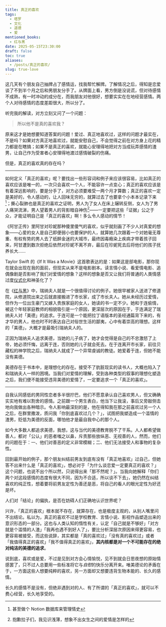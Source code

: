 ```yaml
---
title: 真正的喜欢
tags:
  - 塔罗
  - 文化
  - 道德
  - 爱
mentioned_books:
  - 红与黑
date: 2025-05-15T23:30:00
draft: false
toc: true
aliases:
  - /posts/真正的喜欢/
slug: true-love
---
```


这几天有个朋友自己抽牌占了感情运，找我帮忙解牌。了解情况之后，得知是恋爱谈了不到半个月之后和男朋友分手了。从牌面上看，男方倒是没说谎，但对待感情不成熟，有一时冲动的成分在，而我朋友对他很好，想要实实在在地经营感情。两个人对待感情的态度差距很大，所以分了。

听完我的解读，对方立刻又问了一个问题：

> 所以他不是真的喜欢我？

原来这才是她想要知道答案的问题！爱过、真正地喜欢过，这样的问题才最实在，不是吗？如果对方真正地喜欢过，就能安慰自己，不会觉得之前在对方身上花的精力都是在瞎搞；如果不是真正的喜欢，就能心安理得地把对方当成玩弄感情的渣男，让自己作为受害者心安理得地渡过感情破裂的伤痛。

但是，真正的喜欢真的存在吗？<!--more-->

---

如何定义「真正的喜欢」呢？要找出一些形容词和例子来应该很容易，比如真正的喜欢应该是唯一的，一次只会喜欢一个人，不能容许一点变心；真正的喜欢应该是有着深远影响的，要是分手了，对方必须要难受一两个月才算数；真正的喜欢一定是美好的，令人感动的，让人回味无穷的，就算过去了也要拿个小本本记录下来[^1]；撕心裂肺也是真正的喜欢之证明，男人为了女人在床上辗转反侧，女人为了男人痛哭流涕，男人望着男人的背影暗自神伤[^2]——一定要把这些「证据」公之于众，才能证明自己是「真正的喜欢」啊！多么令人感动的情节！

《阿甘正传》里阿甘对珍妮那种傻里傻气的喜欢，似乎就刻画了不少人对真爱的想象——心爱的女人是自己即便弱小也要保护的人，就算她几次跟着一个对她毫无尊重、有权有势的男人去了纸醉金迷的大城市，最终因毒瘾染上疾病才带着孩子回来，阿甘遭到数次拒绝后依然对珍妮不离不弃，最后在珍妮死去后将他们的孩子抚养长大……

Taylor Swift 的《If It Was a Movie》这首歌表达的是：如果这是部电影，那你现在就会出现在我的面前，但现实从来不是电影剧本。读言情小说、看爱情电影、追偶像剧是否影响了我们对爱情的想象？这样的想象是否又让我们将普通的人类情感过度[仪式化](/posts/论仪式感/)和神圣化了？

在《[红与黑](/library/2025/红与黑/)》中，瑞纳夫人就是一个很值得讨论的例子。她很早被家人送进了修道院，从修道院出来之后就直接搬进了市长家，成了市长夫人。她从未经历过爱情，但作为一位出生豪门又嫁入贵族家庭的女人，她读的书一定不少。她和于连偷情，被这个年轻家庭教师的相貌吸引是一个原因，更深层次的原因在于，于连满足了瑞纳夫人对「美德」的追求。于连可是一个能把拉丁语版本的圣经通篇背下来的，有才华的男人，他也时不时表达自己对俗世生活的鄙夷，心中有着崇高的理想。这样的「美德」，大概才是最吸引瑞纳夫人的。

正因为瑞纳夫人追求美德，当她的儿子病了，她才会觉得是自己的不忠激怒了上帝，她必须忏悔，远离于连，否则她的儿子就会死去。在于连离开市长家，前往贝藏松的神学院之后，瑞纳夫人就成了一个异常虔诚的教徒。她爱着于连，但她不能没有美德。

美德存在于书本中，是理想化的存在。接受不了肮脏现实的读书人，大概也陷入了和瑞纳夫人一样的困境。当我们对爱情的理解，受到各种类型的叙事的理想化塑造之后，我们便不能接受违背美德的爱情了，一定要追求一个「真正的喜欢」。

---

自我认同感低的男同性恋者多半很拧巴，他们不愿意承认自己喜欢男人，但又确确实实地有难以割舍的感情。之前跟一个男生表白，他当下让我滚，事后又旁敲侧击地向我做出各种暗示。令人影响最深刻的是，他在得知我在那之前喜欢过另一个人之后，在群里撒泼，质问我「你到底喜欢过几个？」，试图把我塑造成一个滥情的渣男，贬低为美德的反面，哪怕他才是最自我中心的那个人。

如今大多数人都追求美德，我想，这与当代的美德教育脱不了干系。人人都希望做善人，都对「公认」的恶者嗤之以鼻，斥责那些放纵恶、无视善的人，然而，他们的问题在于：一、他们对善恶的定义非常模糊；二、他们无法接受人和事物的复杂性。

回到最开始的例子，那个朋友纠结前男友到底有没有「真正地喜欢」过自己，但她答不出来什么是「真正的喜欢」，想必对于「为什么谈恋爱一定要真正的喜欢？」这个问题，也说不出个所以然，只说得出来「那不然呢？」。当我向她解释「你们两个对这段感情的态度有很大不同，因为不合适，所以谈不下去」，她仍然在纠结喜欢的纯正性，想着要将前男友定性为善还是恶，将自己的看人的眼光定性为好还是坏。

人们对「结论」的偏执，是否在妨碍人们正确地认识世界呢？

兴许，「真正的喜欢」根本就不存在，就算存在，也是极度主观的，从别人嘴里问不出结论。私以为，真正的喜欢不过是学校教育、言情小说、影视作品塑造出来的意识形态的一部分。这也与人类认知的惰性有关，认定「自己就是不够好」「对方就是个滥情的人渣」「我再也遇不到好人了」，要比分析深层次原因来得更容易，也更容易被接受，而这些说辞，其实都是「真的喜欢过」「没有真的喜欢过」或者「我值得真正的喜欢」「我不值得真正的喜欢」，**其内核都是对一个不可能存在的绝对纯洁的美德的追求**。

说到底，喜欢或是爱，不过是见到对方会心情愉悦，见不到就会日思夜想的原始情感罢了，只不过人总要用一些标准将它与*自慰*的快乐分离开来。唯美德论的矛盾在于，一方面这些人想要纯粹的喜欢，另一方面却又想要违背生物本能的、长久的感情。

长久的感情不是没有，但绝非遇到对的人、有了所谓的「真正的喜欢」，就可以不费心经营，长久地享受的。

[^1]: 甚至做个 Notion 数据库来管理情史
[^2]: 抱歉拉子们，我见识浅薄，想象不出女生之间的爱情是怎样的

